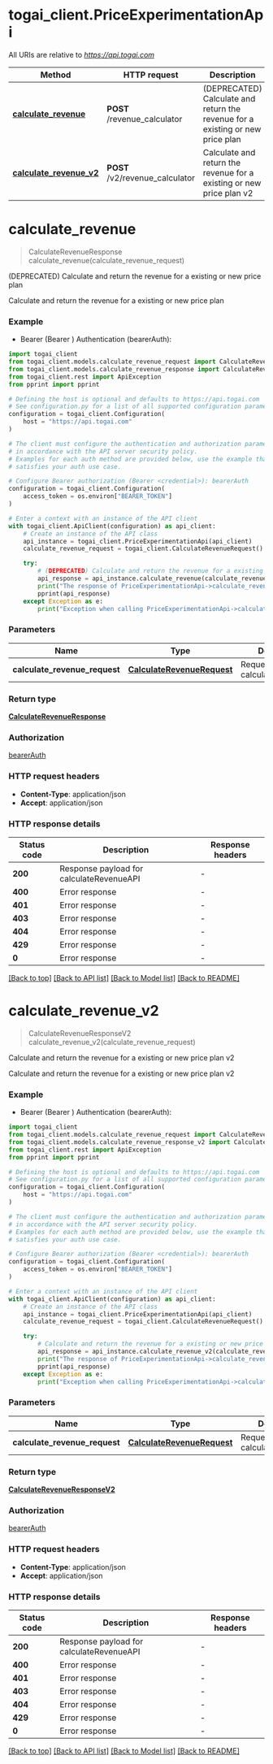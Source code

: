 # togai_client.PriceExperimentationApi

All URIs are relative to *https://api.togai.com*

Method | HTTP request | Description
------------- | ------------- | -------------
[**calculate_revenue**](PriceExperimentationApi.md#calculate_revenue) | **POST** /revenue_calculator | (DEPRECATED) Calculate and return the revenue for a existing or new price plan
[**calculate_revenue_v2**](PriceExperimentationApi.md#calculate_revenue_v2) | **POST** /v2/revenue_calculator | Calculate and return the revenue for a existing or new price plan v2


# **calculate_revenue**
> CalculateRevenueResponse calculate_revenue(calculate_revenue_request)

(DEPRECATED) Calculate and return the revenue for a existing or new price plan

Calculate and return the revenue for a existing or new price plan

### Example

* Bearer (Bearer <credential>) Authentication (bearerAuth):

```python
import togai_client
from togai_client.models.calculate_revenue_request import CalculateRevenueRequest
from togai_client.models.calculate_revenue_response import CalculateRevenueResponse
from togai_client.rest import ApiException
from pprint import pprint

# Defining the host is optional and defaults to https://api.togai.com
# See configuration.py for a list of all supported configuration parameters.
configuration = togai_client.Configuration(
    host = "https://api.togai.com"
)

# The client must configure the authentication and authorization parameters
# in accordance with the API server security policy.
# Examples for each auth method are provided below, use the example that
# satisfies your auth use case.

# Configure Bearer authorization (Bearer <credential>): bearerAuth
configuration = togai_client.Configuration(
    access_token = os.environ["BEARER_TOKEN"]
)

# Enter a context with an instance of the API client
with togai_client.ApiClient(configuration) as api_client:
    # Create an instance of the API class
    api_instance = togai_client.PriceExperimentationApi(api_client)
    calculate_revenue_request = togai_client.CalculateRevenueRequest() # CalculateRevenueRequest | Request payload for calculateRevenueAPI

    try:
        # (DEPRECATED) Calculate and return the revenue for a existing or new price plan
        api_response = api_instance.calculate_revenue(calculate_revenue_request)
        print("The response of PriceExperimentationApi->calculate_revenue:\n")
        pprint(api_response)
    except Exception as e:
        print("Exception when calling PriceExperimentationApi->calculate_revenue: %s\n" % e)
```



### Parameters


Name | Type | Description  | Notes
------------- | ------------- | ------------- | -------------
 **calculate_revenue_request** | [**CalculateRevenueRequest**](CalculateRevenueRequest.md)| Request payload for calculateRevenueAPI | 

### Return type

[**CalculateRevenueResponse**](CalculateRevenueResponse.md)

### Authorization

[bearerAuth](../README.md#bearerAuth)

### HTTP request headers

 - **Content-Type**: application/json
 - **Accept**: application/json

### HTTP response details

| Status code | Description | Response headers |
|-------------|-------------|------------------|
**200** | Response payload for calculateRevenueAPI |  -  |
**400** | Error response |  -  |
**401** | Error response |  -  |
**403** | Error response |  -  |
**404** | Error response |  -  |
**429** | Error response |  -  |
**0** | Error response |  -  |

[[Back to top]](#) [[Back to API list]](../README.md#documentation-for-api-endpoints) [[Back to Model list]](../README.md#documentation-for-models) [[Back to README]](../README.md)

# **calculate_revenue_v2**
> CalculateRevenueResponseV2 calculate_revenue_v2(calculate_revenue_request)

Calculate and return the revenue for a existing or new price plan v2

Calculate and return the revenue for a existing or new price plan v2

### Example

* Bearer (Bearer <credential>) Authentication (bearerAuth):

```python
import togai_client
from togai_client.models.calculate_revenue_request import CalculateRevenueRequest
from togai_client.models.calculate_revenue_response_v2 import CalculateRevenueResponseV2
from togai_client.rest import ApiException
from pprint import pprint

# Defining the host is optional and defaults to https://api.togai.com
# See configuration.py for a list of all supported configuration parameters.
configuration = togai_client.Configuration(
    host = "https://api.togai.com"
)

# The client must configure the authentication and authorization parameters
# in accordance with the API server security policy.
# Examples for each auth method are provided below, use the example that
# satisfies your auth use case.

# Configure Bearer authorization (Bearer <credential>): bearerAuth
configuration = togai_client.Configuration(
    access_token = os.environ["BEARER_TOKEN"]
)

# Enter a context with an instance of the API client
with togai_client.ApiClient(configuration) as api_client:
    # Create an instance of the API class
    api_instance = togai_client.PriceExperimentationApi(api_client)
    calculate_revenue_request = togai_client.CalculateRevenueRequest() # CalculateRevenueRequest | Request payload for calculateRevenueAPI

    try:
        # Calculate and return the revenue for a existing or new price plan v2
        api_response = api_instance.calculate_revenue_v2(calculate_revenue_request)
        print("The response of PriceExperimentationApi->calculate_revenue_v2:\n")
        pprint(api_response)
    except Exception as e:
        print("Exception when calling PriceExperimentationApi->calculate_revenue_v2: %s\n" % e)
```



### Parameters


Name | Type | Description  | Notes
------------- | ------------- | ------------- | -------------
 **calculate_revenue_request** | [**CalculateRevenueRequest**](CalculateRevenueRequest.md)| Request payload for calculateRevenueAPI | 

### Return type

[**CalculateRevenueResponseV2**](CalculateRevenueResponseV2.md)

### Authorization

[bearerAuth](../README.md#bearerAuth)

### HTTP request headers

 - **Content-Type**: application/json
 - **Accept**: application/json

### HTTP response details

| Status code | Description | Response headers |
|-------------|-------------|------------------|
**200** | Response payload for calculateRevenueAPI |  -  |
**400** | Error response |  -  |
**401** | Error response |  -  |
**403** | Error response |  -  |
**404** | Error response |  -  |
**429** | Error response |  -  |
**0** | Error response |  -  |

[[Back to top]](#) [[Back to API list]](../README.md#documentation-for-api-endpoints) [[Back to Model list]](../README.md#documentation-for-models) [[Back to README]](../README.md)

